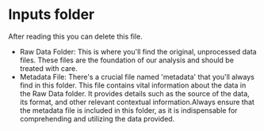 # Inputs folder

After reading this you can delete this file.

-   Raw Data Folder: This is where you'll find the original, unprocessed data files. These files are the foundation of our analysis and should be treated with care.
-   Metadata File: There's a crucial file named 'metadata' that you'll always find in this folder. This file contains vital information about the data in the Raw Data folder. It provides details such as the source of the data, its format, and other relevant contextual information.Always ensure that the metadata file is included in this folder, as it is indispensable for comprehending and utilizing the data provided.
